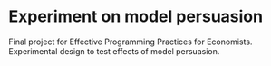 # Experiment on model persuasion
Final project for Effective Programming Practices for Economists. Experimental design to test effects of model persuasion.
